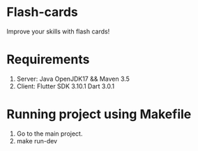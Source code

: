 # Flash-cards
Improve your skills with flash cards!

# Requirements
1. Server: Java OpenJDK17 && Maven 3.5
2. Client: Flutter SDK 3.10.1 Dart 3.0.1

# Running project using Makefile
1. Go to the main project.
2. make run-dev
